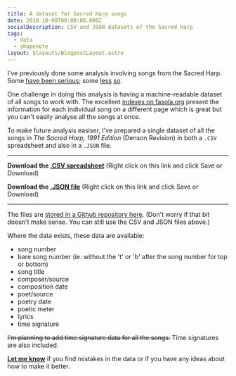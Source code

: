 ```yaml
---
title: A dataset for Sacred Harp songs
date: 2018-10-08T00:00:00.000Z
socialDescription: CSV and JSON datasets of the Sacred Harp
tags:
  - data
  - shapenote
layout: $layouts/BlogpostLayout.astro
---
```

I've previously done some analysis involving songs from the Sacred Harp. Some [have been serious](/blog/2018-02-07-female-composers-in-the-sacred-harp); some [less](/blog/2018-06-10-football-formations-in-sacred-harp-numbers) [so](/blog/2018-06-10-square-numbers-in-sacred-harp-song-numbers).

One challenge in doing this analysis is having a machine-readable dataset of all songs to work with. The excellent [indexes on fasola.org](https://fasola.org/indexes/1991/) present the information for each individual song on a different page which is great but you can't easily analyse all the songs at once.

To make future analysis easiser, I've prepared a single dataset of all the songs in _The Sacred Harp, 1991 Edition_ (Denson Revision) in both a `.CSV` spreadsheet and also in a `.JSON` file.

***

**Download the [.CSV spreadsheet](https://raw.githubusercontent.com/edjw/Sacred-Harp-datasets/master/sacred_harp_songs_data.csv)** (Right click on this link and click Save or Download)

**Download the [.JSON file](https://raw.githubusercontent.com/edjw/Sacred-Harp-datasets/master/sacred_harp_songs_data.json)** (Right click on this link and click Save or Download)

***

The files are [stored in a Github repository here](https://github.com/edjw/Sacred-Harp-datasets). (Don't worry if that bit doesn't make sense. You can still use the CSV and JSON files above.)

Where the data exists, these data are available:

* song number
* bare song number (ie. without the 't' or 'b' after the song number for top or bottom)
* song title
* composer/source
* composition date
* poet/source
* poetry date
* poetic meter
* lyrics
* time signature

~~I'm planning to add time signature data for all the songs.~~ Time signatures are also included.

[**Let me know**](mailto:mail@edjohnsonwilliams.co.uk) if you find mistakes in the data or if you have any ideas about how to make it better.